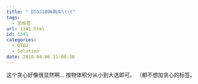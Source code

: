 ```yaml
---
title: " DTOJ1096购买\t\t"
tags:
  - 无标签
url: 1341.html
id: 1341
categories:
  - DTOJ
  - Solution
date: 2018-04-06 21:08:38
---
```


这个贪心好像很显然啊… 按物体积分从小到大选即可。 （都不想加贪心的标签。